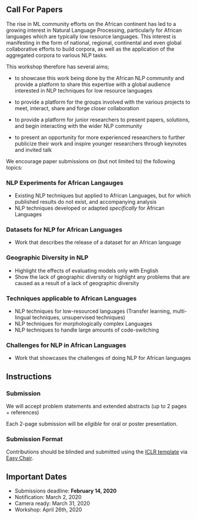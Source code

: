 ## Call For Papers

The rise in ML community efforts on the African continent has led to a growing interest in Natural Language Processing, particularly for African languages which are typically low resource languages. This interest is manifesting in the form of national, regional, continental and even global collaborative efforts to build corpora, as well as the application of the aggregated corpora to various NLP tasks. 

This workshop therefore has several aims; 

- to showcase this work being done by the African NLP community and provide a platform to share this expertise with a global audience interested in NLP techniques for low resource languages

- to provide a platform for the groups involved with the various projects to meet, interact, share and forge closer collaboration 

- to provide a platform for junior researchers to present papers, solutions, and begin interacting with the wider NLP community

- to present an opportunity for more experienced researchers to further publicize their work and inspire younger researchers through keynotes and invited talk

We encourage paper submissions on (but not limited to) the following topics:

### NLP Experiments for African Langauges 
- Existing NLP techniques but applied to African Languages, but for which published results do not exist, and accompanying analysis
- NLP techniques developed or adapted *specifically* for African Languages  

### Datasets for NLP for African Languages

- Work that describes the release of a dataset for an African language

### Geographic Diversity in NLP

- Highlight the effects of evaluating models only with English
- Show the lack of geographic diversity or highlight any problems that are caused as a result of a lack of geographic diversity

### Techniques applicable to African Languages

- NLP techniques for low-resourced languages (Transfer learning, multi-lingual techniques, unsupervised techniques)
- NLP techniques for morphologically complex Languages
- NLP techniques to handle large amounts of code-switching

### Challenges for NLP in African Languages

- Work that showcases the challenges of doing NLP for African languages

## Instructions

### Submission

We will accept problem statements and extended abstracts (up to 2 pages + references)

Each 2-page submission will be _eligible_ for oral or poster presentation.

### Submission Format
Contributions should be blinded and submitted using the [ICLR template](https://github.com/ICLR/Master-Template/blob/master/archive/iclr2020.zip) via [Easy Chair](https://easychair.org/account/signin?l=qZCnj1H4ui4honzKaB8tU2#).

## Important Dates

- Submissions deadline:         **February 14, 2020**
- Notification:                 March 2, 2020
- Camera ready:                 March 31, 2020
- Workshop:                     April 26th, 2020


